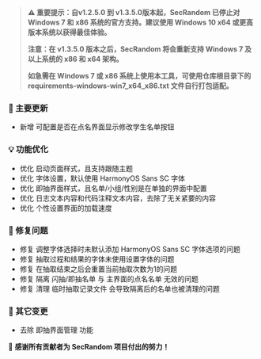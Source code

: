 > **⚠️ 重要提示：自v1.2.5.0 到 v1.3.5.0版本起，SecRandom 已停止对 Windows 7 和 x86 系统的官方支持。建议使用 Windows 10 x64 或更高版本系统以获得最佳体验。**
> 
> **注意：在 v1.3.5.0 版本之后，SecRandom 将会重新支持 Windows 7 及以上系统的 x86 和 x64 架构。**
> 
> **如急需在 Windows 7 或 x86 系统上使用本工具，可使用仓库根目录下的 requirements-windows-win7_x64_x86.txt 文件自行打包适配。**

### 🚀 主要更新

- 新增 可配置是否在点名界面显示修改学生名单按钮

### 💡 功能优化

- 优化 启动页面样式，且支持跟随主题
- 优化 字体设置，默认使用 HarmonyOS Sans SC 字体
- 优化 即抽界面样式，且名单/小组/性别是在单独的界面中配置
- 优化 日志文本内容和代码注释文本内容，去除了无关紧要的内容
- 优化 个性设置界面的加载速度

### 🐛 修复问题

- 修复 调整字体选择时未默认添加 HarmonyOS Sans SC 字体选项的问题
- 修复 抽取过程和结果的字体未使用设置字体的问题
- 修复 在抽取结束之后会重置当前抽取次数为1的问题
- 修复 隔离 闪抽/即抽名单 与 主界面的点名名单 无效的问题
- 修复 清理 临时抽取记录文件 会导致隔离后的名单也被清理的问题

### 🔧 其它变更

- 去除 即抽界面管理 功能
 
💝 **感谢所有贡献者为 SecRandom 项目付出的努力！**